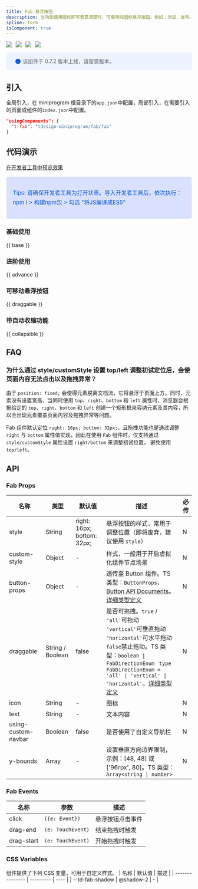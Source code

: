 ```yaml
---
title: Fab 悬浮按钮
description: 当功能使用图标即可表意清楚时，可使用纯图标悬浮按钮，例如：添加、发布。
spline: form
isComponent: true
---
```


<span class="coverages-badge" style="margin-right: 10px"><img src="https://img.shields.io/badge/coverages%3A%20lines-100%25-blue" /></span><span class="coverages-badge" style="margin-right: 10px"><img src="https://img.shields.io/badge/coverages%3A%20functions-100%25-blue" /></span><span class="coverages-badge" style="margin-right: 10px"><img src="https://img.shields.io/badge/coverages%3A%20statements-100%25-blue" /></span><span class="coverages-badge" style="margin-right: 10px"><img src="https://img.shields.io/badge/coverages%3A%20branches-100%25-blue" /></span>

<div style="background: #ecf2fe; display: flex; align-items: center; line-height: 20px; padding: 14px 24px; border-radius: 3px; color: #555a65">
  <svg fill="none" viewBox="0 0 16 16" width="16px" height="16px" style="margin-right: 5px">
    <path fill="#0052d9" d="M8 15A7 7 0 108 1a7 7 0 000 14zM7.4 4h1.2v1.2H7.4V4zm.1 2.5h1V12h-1V6.5z" fillOpacity="0.9"></path>
  </svg>
  该组件于 0.7.2 版本上线，请留意版本。
</div>

## 引入

全局引入，在 miniprogram 根目录下的`app.json`中配置，局部引入，在需要引入的页面或组件的`index.json`中配置。


```json
"usingComponents": {
  "t-fab": "tdesign-miniprogram/fab/fab"
}
```

## 代码演示

<a href="https://developers.weixin.qq.com/s/KNHt9bmB7OSc" title="在开发者工具中预览效果" target="_blank" rel="noopener noreferrer"> 在开发者工具中预览效果 </a>

<blockquote style="background-color: #d9e1ff; font-size: 15px; line-height: 26px;margin: 16px 0 0;padding: 16px; border-radius: 6px; color: #0052d9" >
<p>Tips: 请确保开发者工具为打开状态。导入开发者工具后，依次执行：npm i > 构建npm包 > 勾选 "将JS编译成ES5"</p>
</blockquote>

### 基础使用

{{ base }}

### 进阶使用

{{ advance }}

### 可移动悬浮按钮

{{ draggable }}

### 带自动收缩功能

{{ collapsible }}

## FAQ

### 为什么通过 style/customStyle 设置 top/left 调整初试定位后，会使页面内容无法点击以及拖拽异常？

由于 `position: fixed;` 会使得元素脱离文档流，它将悬浮于页面上方。同时，元素没有设置宽高，当同时使用 `top`、`right`、`bottom` 和 `left` 属性时，浏览器会根据给定的 `top`、`right`、`bottom` 和 `left` 创建一个矩形框来容纳元素及其内容，所以会出现元素覆盖页面内容及拖拽异常等问题。

Fab 组件默认定位 `right: 16px; bottom: 32px;`，且拖拽功能也是通过调整 `right` 与 `bottom` 属性值实现，因此在使用 `Fab` 组件时，仅支持通过 `style/customStyle` 属性设置 `right/bottom` 来调整初试位置， 避免使用 `top/left`。


## API

### Fab Props

| 名称                | 类型             | 默认值                     | 描述                                                                                                                                                                                                                                                                                                            | 必传 |
| ------------------- | ---------------- | -------------------------- | --------------------------------------------------------------------------------------------------------------------------------------------------------------------------------------------------------------------------------------------------------------------------------------------------------------- | ---- |
| style               | String           | right: 16px; bottom: 32px; | 悬浮按钮的样式，常用于调整位置（即将废弃，建议使用 `style`）                                                                                                                                                                                                                                                    | N    |
| custom-style        | Object           | -                          | 样式，一般用于开启虚拟化组件节点场景                                                                                                                                                                                                                                                                            | N    |
| button-props        | Object           | -                          | 透传至 Button 组件。TS 类型：`ButtonProps`，[Button API Documents](./button?tab=api)。[详细类型定义](https://github.com/Tencent/tdesign-miniprogram/tree/develop/src/fab/type.ts)                                                                                                                               | N    |
| draggable           | String / Boolean | false                      | 是否可拖拽。`true` / `'all'`可拖动<br>`'vertical'`可垂直拖动<br>`'horizontal'`可水平拖动<br>`false`禁止拖动。TS 类型：`boolean \| FabDirectionEnum ` `type FabDirectionEnum = 'all' \| 'vertical' \| 'horizontal'`。[详细类型定义](https://github.com/Tencent/tdesign-miniprogram/tree/develop/src/fab/type.ts) | N    |
| icon                | String           | -                          | 图标                                                                                                                                                                                                                                                                                                            | N    |
| text                | String           | -                          | 文本内容                                                                                                                                                                                                                                                                                                        | N    |
| using-custom-navbar | Boolean          | false                      | 是否使用了自定义导航栏                                                                                                                                                                                                                                                                                          | N    |
| y-bounds            | Array            | -                          | 设置垂直方向边界限制，示例：[48, 48] 或 ['96rpx', 80]。TS 类型：`Array<string \| number>`                                                                                                                                                                                                                       | N    |

### Fab Events

| 名称       | 参数              | 描述             |
| ---------- | ----------------- | ---------------- |
| click      | `({e: Event})`    | 悬浮按钮点击事件 |
| drag-end   | `(e: TouchEvent)` | 结束拖拽时触发   |
| drag-start | `(e: TouchEvent)` | 开始拖拽时触发   |

### CSS Variables

组件提供了下列 CSS 变量，可用于自定义样式。
| 名称            | 默认值    | 描述 |
| --------------- | --------- | ---- |
| --td-fab-shadow | @shadow-2 | -    |